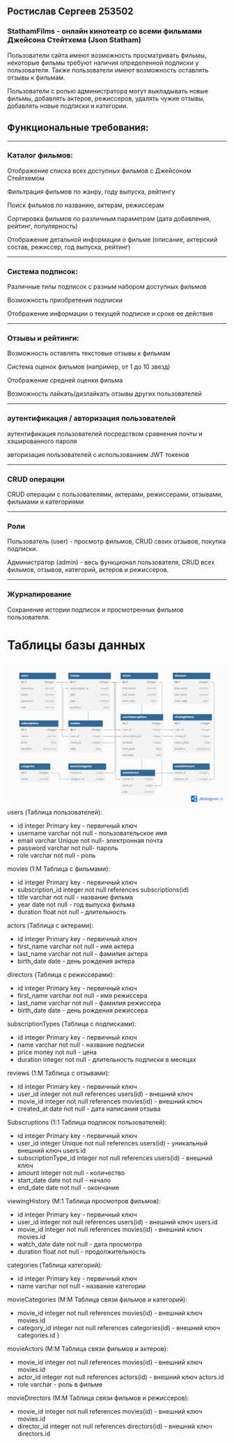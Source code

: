 ## Ростислав Сергеев 253502
### StathamFilms - онлайн кинотеатр со всеми фильмами Джейсона Стейтхема (Json Statham)
Пользователи сайта имеют возможность просматривать фильмы, некоторые фильмы требуют наличия определенной подписки у пользователя. Также пользователи имеют возможность оставлять отзывы к фильмам.

Пользователи с ролью администратора могут выкладывать новые фильмы, добавлять актеров, режиссеров, удалять чужие отзывы, добавлять новые подписки и категории.
## Функциональные требования:
<hr></hr>

### Каталог фильмов:
Отображение списка всех доступных фильмов с Джейсоном Стейтхемом

Фильтрация фильмов по жанру, году выпуска, рейтингу

Поиск фильмов по названию, актерам, режиссерам

Сортировка фильмов по различным параметрам (дата добавления, рейтинг, популярность)

Отображение детальной информации о фильме (описание, актерский состав, режиссер, год выпуска, рейтинг)

<hr></hr>

### Система подписок:
Различные типы подписок с разным набором доступных фильмов

Возможность приобретения подписки

Отображение информации о текущей подписке и сроке ее действия

<hr></hr>

### Отзывы и рейтинги:
Возможность оставлять текстовые отзывы к фильмам

Система оценок фильмов (например, от 1 до 10 звезд)

Отображение средней оценки фильма

Возможность лайкать/дизлайкать отзывы других пользователей

<hr></hr>

### аутентификация / авторизация пользователей

аутентификация пользователей посредством сравнения почты и хэшированного пароля

авторизация пользователей с использованием JWT токенов

<hr></hr>

### CRUD операции

CRUD операции с пользователями, актерами, режиссерами, отзывами, фильмами и категориями

<hr></hr>

### Роли

Пользователь (user) - просмотр фильмов, CRUD своих отзывов, покупка подписки.

Администратор (admin) - весь функционал пользователя, CRUD всех фильмов, отзывов, категорий, актеров и режиссеров.

<hr></hr>

### Журналирование

Сохранение истории подписок и просмотренных фильмов пользователя.

# Таблицы базы данных
![alt text](https://github.com/Rosto4eks/StathamFilms/blob/master/content/diagram.png)
users (Таблица пользователей): 
  - id integer Primary key - первичный ключ
  - username varchar not null - пользовательское имя
  - email varchar Unique not null- электронная почта
  - password varchar not null- пароль
  - role varchar not null - роль

movies (1:M Таблица с фильмами):
  - id integer Primary key - первичный ключ
  - subscription_id integer not null references subscriptions(id) 
  - title varchar not null - название фильма
  - year date not null - год выпуска фильма
  - duration float not null - длительность

actors (Таблица с актерами):
  - id integer Primary key - первичный ключ
  - first_name varchar not null - имя актера
  - last_name varchar not null - фамилия актера
  - birth_date date - день рождения актера

directors (Таблица с режиссерами):
  - id integer Primary key - первичный ключ
  - first_name varchar not null - имя режиссера
  - last_name varchar not null - фамилия режиссера
  - birth_date date - день рождения режиссера

subscriptionTypes (Таблица с подписками):
  - id integer Primary key - первичный ключ
  - name varchar not null - название подписки
  - price money not null - цена
  - duration integer not null - длительность подписки в месяцах

reviews (1:M Таблица с отзывами):
  - id integer Primary key - первичный ключ
  - user_id integer not null references users(id) - внешний ключ 
  - movie_id integer not null references movies(id) - внешний ключ 
  - created_at date not null - дата написания отзыва

Subscruptions (1:1 Таблица подписок пользователей):
  - id integer Primary key - первичный ключ
  - user_id integer Unique not null references users(id) - уникальный внешний ключ users.id
  - subscriptionType_id integer not null references users(id) - внешний ключ
  - amount integer not null - количество
  - start_date date not null - начало
  - end_date date not null - окончание

viewingHistory (M:1 Таблица просмотров фильмов):
  - id integer Primary key - первичный ключ
  - user_id integer not null references users(id) -  внешний ключ users.id
  - movie_id integer not null references movies(id) - внешний ключ movies.id
  - watch_date date not null - дата просмотра
  - duration float not null - продолжительность

categories (Таблица категорий):
  - id integer Primary key - первичный ключ
  - name varchar not null - название категории

movieCategories (M:M Таблица связи фильмов и категорий):
  - movie_id integer not null references movies(id) - внешний ключ movies.id
  - category_id integer not null references categories(id) - внешний ключ categories.id
}

movieActors (M:M Таблица связи фильмов и актеров):
  - movie_id integer not null references movies(id) - внешний ключ movies.id
  - actor_id integer not null references actors(id) - внешний ключ actors.id
  - role varchar - роль в фильме

movieDirectors (M:M Таблица связи фильмов и режиссеров):
  - movie_id integer not null references movies(id) - внешний ключ movies.id
  - director_id integer not null references directors(id) - внешний ключ directors.id
